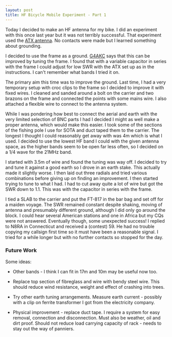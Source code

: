 ```yaml
---
layout: post
title: HF Bicycle Mobile Experiment - Part 1
---
```

Today I decided to make an HF antenna for my bike. I did an experiment
with this once last year but it was not terribly successful. That
experiment used the <a href="http://www.g4ilo.com/atx.html">ATX
antenna</a>. No contacts were made but I learned something about
grounding.

I decided to use the frame as a ground. <a
href="http://www.qrz.com/callsign/G4AKC">G4AKC</a> says that this can
be improved by tuning the frame. I found that with a variable capacitor
in series with the frame I could adjust for low SWR with the ATX set
up as in the instructions. I can't remember what bands I tried it on.

The primary aim this time was to improve the ground. Last time, I had
a very temporary setup with croc clips to the frame so I decided to
improve it with fixed wires. I cleaned and sanded around a bolt on the
carrier and two brazons on the frame and connected the points with
some mains wire. I also attached a flexible wire to connect to the
antenna system.

While I was pondering how best to connect the aerial and earth with
the very limited selection of BNC parts I had I decided I might as
well make a proper antenna, which would make this easier. I took some
of the sections of the fishing pole I use for SOTA and duct taped them
to the carrier. The longest I thought I could reasonably get away with
was 4m which is what I used. I decided to use the lowest HF band I
could with the given antenna space, as the higher bands seem to be
open far less often, so I decided on a 1/4 wave for the 21MHz band.

I started with 3.5m of wire and found the tuning was way off. I
decided to try and tune it against a good earth so I drove in an earth
stake. This actually made it slightly worse. I then laid out three
radials and tried various combinations before giving up on finding an
improvement. I then started trying to tune to what I had. I had to cut
away quite a lot of wire but got the SWR down to 1.1. This was with
the capacitor in series with the frame.

I tied a SLAB to the carrier and put the FT-817 in the bar bag and set
off for a maiden voyage. The SWR remained constant despite shaking,
moving of antenna and presumably different ground, although I did only
go around the block. I could hear several American stations and one in
Africa but my CQs were not answered. Eventually though, some
unexpected success! I replied to N8RA in Connecticut and received a
(contest) 59. He had no trouble copying my callsign first time so it
must have been a reasonable signal. I tried for a while longer but
with no further contacts so stopped for the day.

<h3>Future Work</h3>
Some ideas:

* Other bands - I think I can fit in 17m and 10m may be useful now too.

* Replace top section of fibreglass and wire with bendy steel
  wire. This should reduce wind resistance, weight and effect of
  crashing into trees.

* Try other earth tuning arrangements. Measure earth current -
  possibly with a clip on ferrite transformer I got from the
  electricity company.

* Physical improvement - replace duct tape. I require a system
  for easy removal, connection and disconnection. Must also be
  weather, oil and dirt proof. Should not reduce load carrying
  capacity of rack - needs to stay out the way of panniers.
